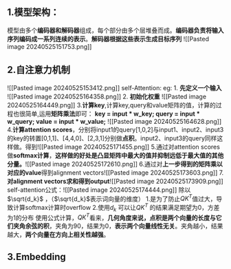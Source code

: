 ## 1.模型架构：

模型由多个**编码器和解码器**组成，每个部分由多个层堆叠而成。**编码器负责将输入序列编码成一系列连续的表示**。**解码器根据这些表示生成目标序列**
![[Pasted image 20240525151753.png]]

## 2.自注意力机制

![[Pasted image 20240525153412.png]]
self-Attention:
	eg:
	1. **先定义一个输入**
	![[Pasted image 20240525164358.png]]
	2. **初始化权重**
	![[Pasted image 20240525164449.png]]
	3.**计算key**,计算key,query和value矩阵的值，计算的过程也很简单,运用**矩阵乘法**即可： **key = input * w_key; query = input * w_query; value = input * w_value;**
	![[Pasted image 20240525164628.png]]
	4.**计算attention scores**，分别将input1的query[1,0,2]与input1、input2、input3的key的转置[0,1,1]、[4,4,0]、[2,3,1]分别做**点积**。input2、input3的query同样这样做。得到![[Pasted image 20240525171455.png]]
	5.通过对attention scores做**softmax计算**，**这样做的好处是凸显矩阵中最大的值并抑制远低于最大值的其他分量。**![[Pasted image 20240525172610.png]]
	6.通过对**上一步得到的矩阵乘以对应的value**得到alignment vectors![[Pasted image 20240525173603.png]]
	7.**对alignment vectors求和得到output**![[Pasted image 20240525173909.png]]
	self-attention公式：![[Pasted image 20240525174444.png]]
	除以$\sqrt{d_k}$ ，（$\sqrt{d_k}$表示词向量的维度）
	1.是为了防止$QK^T$值过大，导致计算softmax计算时overflow
	2.使用$d_k$ 可以让$QK^T$ 的结果满足期望为0，方差为1的分布
	使用公式计算，$QK^T$看来，**几何角度来说，点积是两个向量的长度与它们夹角余弦的积**，夹角为90，结果为0，**表示两个向量线性无关**。夹角越小，结果越大，**两个向量在方向上相关性越强**。
## 3.Embedding
 